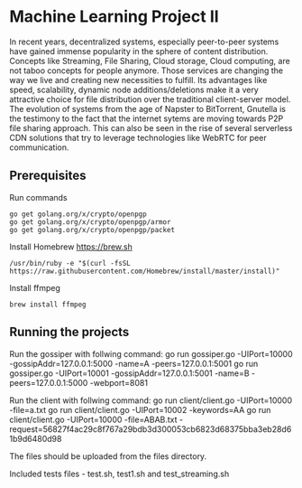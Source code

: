 # Machine Learning Project II

In recent years, decentralized systems, especially peer-to-peer systems have gained immense popularity in the sphere of content distribution. 
Concepts like Streaming, File Sharing, Cloud storage, Cloud computing, are not taboo concepts for people anymore. 
Those services are changing the way we live and creating new necessities to fulfill. 
Its advantages like speed, scalability, dynamic node additions/deletions make it a very attractive choice for file distribution over the traditional client-server model.
The evolution of systems from the age of Napster to BitTorrent, Gnutella is the testimony to the fact that the internet sytems are moving towards P2P file sharing approach.
This can also be seen in the rise of several serverless CDN solutions that try to leverage technologies like WebRTC for peer communication. 

## Prerequisites

Run commands 

```
go get golang.org/x/crypto/openpgp
go get golang.org/x/crypto/openpgp/armor
go get golang.org/x/crypto/openpgp/packet
```

Install Homebrew https://brew.sh

```
/usr/bin/ruby -e "$(curl -fsSL https://raw.githubusercontent.com/Homebrew/install/master/install)"
```

Install ffmpeg

```
brew install ffmpeg
```

## Running the projects

Run the gossiper with follwing command:
go run gossiper.go -UIPort=10000 -gossipAddr=127.0.0.1:5000 -name=A -peers=127.0.0.1:5001
go run gossiper.go -UIPort=10001 -gossipAddr=127.0.0.1:5001 -name=B -peers=127.0.0.1:5000 -webport=8081

Run the client with follwing command:
go run client/client.go -UIPort=10000 -file=a.txt
go run client/client.go -UIPort=10002 -keywords=AA
go run client/client.go -UIPort=10000 -file=ABAB.txt -request=56827f4ac29c8f767a29bdb3d300053cb6823d68375bba3eb28d61b9d6480d98

The files should be uploaded from the files directory.

Included tests files - test.sh, test1.sh and test_streaming.sh

